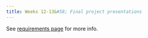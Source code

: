 ```yaml
---
title: Weeks 12-13&#58; Final project presentations
---
```


See [requirements page](/reqs.html#project-50) for more info.
